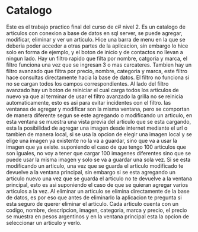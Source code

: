 # Catalogo

Este es el trabajo practico final del curso de c# nivel 2. Es un catalogo de articulos con conexion a base de datos en sql server, se puede agregar, modificar, eliminar y ver un articulo.
Hice una barra de menu en la que se deberia poder acceder a otras partes de la aplicacion, sin embargo lo hice solo en forma de ejemplo, y el boton de inicio y de contactos no llevan a ningun lado.
Hay un filtro rapido que filta por nombre, catgoria y marca, el filtro funciona una vez que se ingresan 3 o mas carcateres.
Tambien hay un filtro avanzado que filtra por precio, nombre, categoria y marca, este filtro hace consultas directamente hacia la base de datos. El filtro no funciona
si no se cargan todos los campos correspondientes. Al lado del filtro avanzado hay un boton de reiniciar el cual carga todos los articulos de nuevo ya que al terminar de usar el filtro avanzado la grilla
no se reinicia automaticamente, esto es asi para evitar incidentes con el filtro.
las ventanas de agregar y modificar son la misma ventana, pero se comportan de manera diferente segun se este agregando o modificando un articulo, en esta ventana se muestra una vista previa
del articulo que se esta cargando, esta la posibilidad de agregar una imagen desde internet mediante el url o tambien de manera local, si se usa la opcion de elegir una imagen local y se elige una imagen ya existente no la va a guardar, sino que va a usar la imagen que ya existe.
suponiendo el caso de que tengo 100 articulos que son iguales, no voy a tener que cargar 100 imagenes diferentes sino que se puede usar la misma imagen y solo se va a guardar una sola vez.
Si se esta modificando un articulo, una vez que se guarda el articulo modificado te devuelve a la ventana principal, sin embargo si se esta agregando un articulo nuevo una vez que se guarda el articulo
no te devuelve a la ventana principal, esto es asi suponiendo el caso de que se quieran agregar varios articulos a la vez.
Al eliminar un articulo se elimina directamente de la base de datos, es por eso que antes de eliminarlo la aplicacion te pregunta si esta seguro de querer eliminar el articulo.
Cada articulo cuenta con un codigo, nombre, descripcion, imagen, categoria, marca y precio, el precio se muestra en pesos argentinos y en la ventana principal esta la opcion
de seleccionar un articulo y verlo.
